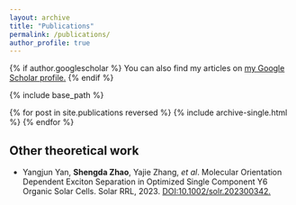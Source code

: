 ```yaml
---
layout: archive
title: "Publications"
permalink: /publications/
author_profile: true
---
```


{% if author.googlescholar %}
  You can also find my articles on <u><a href="{{author.googlescholar}}">my Google Scholar profile</a>.</u>
{% endif %}

{% include base_path %}

{% for post in site.publications reversed %}
  {% include archive-single.html %}
{% endfor %}

## Other theoretical work

- Yangjun Yan, **Shengda Zhao**, Yajie Zhang, *et al*. Molecular Orientation Dependent Exciton Separation in Optimized Single Component Y6 Organic Solar Cells. Solar RRL, 2023. [DOI:10.1002/solr.202300342.](https://doi.org/10.1002/solr.202300342)